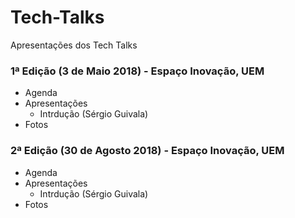 # Tech-Talks
Apresentações dos Tech Talks


### 1ª Edição (3 de Maio 2018) - Espaço Inovação, UEM

* Agenda
* Apresentações
  * Intrdução (Sérgio Guivala)
* Fotos

### 2ª Edição (30 de Agosto 2018) - Espaço Inovação, UEM

* Agenda
* Apresentações
  * Intrdução (Sérgio Guivala)
* Fotos
